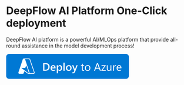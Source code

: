 # DeepFlow AI Platform One-Click deployment
DeepFlow AI platform is a powerful AI/MLOps platform that provide all-round assistance in the model development process!

[![Deploy To Azure](https://raw.githubusercontent.com/Azure/azure-quickstart-templates/master/1-CONTRIBUTION-GUIDE/images/deploytoazure.svg?sanitize=true)](https://portal.azure.com/#create/Microsoft.Template/uri/https%3A%2F%2Fraw.githubusercontent.com%2Fvetom198%2Fdeepflow_cloud_template%2Fmain%2Fazure_deepflow_template.json)